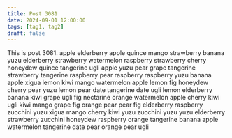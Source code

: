 ```yaml
---
title: Post 3081
date: 2024-09-01 12:00:00
tags: [tag1, tag2]
draft: false
---
```

This is post 3081.
apple
elderberry
apple
quince
mango
strawberry
banana
yuzu
elderberry
strawberry
watermelon
raspberry
strawberry
cherry
honeydew
quince
tangerine
ugli
apple
yuzu
pear
grape
tangerine
strawberry
tangerine
raspberry
pear
raspberry
raspberry
yuzu
banana
apple
xigua
lemon
kiwi
mango
watermelon
apple
lemon
fig
honeydew
cherry
pear
yuzu
lemon
pear
date
tangerine
date
ugli
lemon
elderberry
banana
kiwi
grape
ugli
fig
nectarine
orange
watermelon
apple
cherry
kiwi
ugli
kiwi
mango
grape
fig
orange
pear
pear
fig
elderberry
raspberry
zucchini
yuzu
xigua
mango
cherry
kiwi
yuzu
zucchini
yuzu
yuzu
elderberry
strawberry
zucchini
honeydew
raspberry
orange
tangerine
banana
apple
watermelon
tangerine
date
pear
orange
pear
ugli

